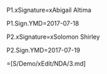 P1.xSignature=xAbigail Altima

P1.Sign.YMD=2017-07-18

P2.xSignature=xSolomon Shirley

P2.Sign.YMD=2017-07-19

=[S/Demo/xEdit/NDA/3.md]